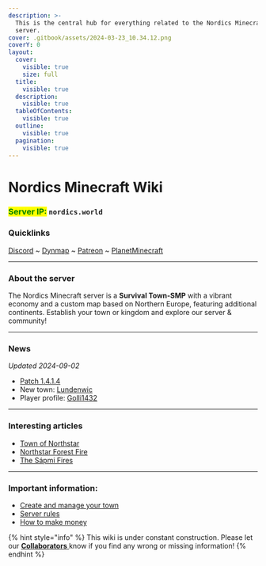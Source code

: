 ```yaml
---
description: >-
  This is the central hub for everything related to the Nordics Minecraft
  server.
cover: .gitbook/assets/2024-03-23_10.34.12.png
coverY: 0
layout:
  cover:
    visible: true
    size: full
  title:
    visible: true
  description:
    visible: true
  tableOfContents:
    visible: true
  outline:
    visible: true
  pagination:
    visible: true
---
```


# Nordics Minecraft Wiki

### <mark style="color:green;">Server IP:</mark> `nordics.world`

### Quicklinks

[Discord](https://discord.gg/nordics) \~ [Dynmap](http://135.125.177.79:3200) \~ [Patreon](https://www.patreon.com/nordics) \~ [PlanetMinecraft](https://www.planetminecraft.com/server/nordics-minecraft-server/)

***

### About the server

The Nordics Minecraft server is a **Survival Town-SMP** with a vibrant economy and a custom map based on Northern Europe, featuring additional continents. Establish your town or kingdom and explore our server & community!

***

### News

_Updated 2024-09-02_

* [Patch 1.4.1.](misc/changelog-updates/1.4-1.21-update/1.4.1.3.md)[4](misc/changelog-updates/1.4-1.21-update/1.4.1.4.md)
* New town: [Lundenwic](the-world/civilization/towns/british-isles-region/lundenwic.md)
* Player profile: [Golli1432](the-world/civilization/players/golli1432.md)

***

### Interesting articles

* [Town of Northstar](the-world/civilization/towns/sweden-region/northstar/)
* [Northstar Forest Fire](the-world/civilization/towns/sweden-region/northstar/northstar-forest-fire.md)
* [The Sápmi Fires](the-world/civilization/towns/finland-region/helsinki/the-sapmi-forest-fire.md)

***

### Important information:

* [Create and manage your town](new-players/towny-guide/)
* [Server rules](new-players/rules-and-moderation/server-rules.md)
* [How to make money](the-world/economy/make-money/)

{% hint style="info" %}
This wiki is under constant construction. Please let our [**Collaborators** ](new-players/rules-and-moderation/personnel-list/)know if you find any wrong or missing information!
{% endhint %}
